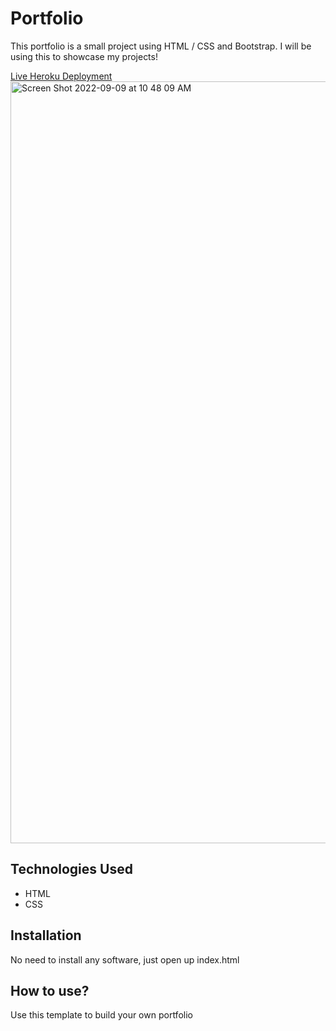 # Portfolio

This portfolio is a small project using HTML / CSS and Bootstrap. I will be using this to showcase my projects!

[Live Heroku Deployment](https://portfolio-hannahmeza.herokuapp.com/)
<img width="1219" alt="Screen Shot 2022-09-09 at 10 48 09 AM" src="https://user-images.githubusercontent.com/109645581/189413672-031083e8-6884-4ac7-9ee2-0fcbc1caa68c.png">


## Technologies Used

* HTML
* CSS

## Installation

No need to install any software, just open up index.html

## How to use?

Use this template to build your own portfolio
